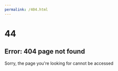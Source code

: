 ```yaml
---
permalink: /404.html
---
```

<!DOCTYPE html>
<html>
<head>
<style>
@import url("https://fonts.googleapis.com/css?family=Montserrat:400,400i,700");

$bg: #313942;
$ghost: #528cce;
$heading: #e7ebf2;

*,
*:after,
*:before {
  box-sizing: border-box;
}

body {
  background-color: $bg;
  font-family: 'Montserrat', sans-serif;
}

main {
  align-items: center;
  display: flex;
  flex-direction: column;
  height: 100vh;
  justify-content: center;
  text-align: center;
}

h1 {
  color: $heading;
  font-size: 12.5rem;
  letter-spacing: .10em;
  margin: .025em 0;
  text-shadow: .05em .05em 0 rgba(0,0,0,.25);
  white-space: nowrap;
  
  @media(max-width: 30rem) {
    font-size: 8.5rem;
  }
  
  & > span {
    animation: spooky 2s alternate infinite linear;
    color: $ghost;
    display: inline-block;
  }
}

h2 {
  color: $heading;
  margin-bottom: .40em;
}

p {
  color: #ccc;
  margin-top: 0;
}

@keyframes spooky {
  from {
    transform: translatey(.15em) scaley(.95);
  }
  
  to {
    transform: translatey(-.15em);
  }
}
</style>
<script>
// https://dribbble.com/shots/4359853-404-Page
</script>
</head>
<body>
  <main>
  <h1>4<span><i class="fas fa-ghost"></i></span>4</h1>
  <h2>Error: 404 page not found</h2>
  <p>Sorry, the page you're looking for cannot be accessed</p>
</main>
</body>
</html>
